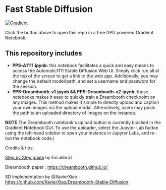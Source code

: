 # Fast Stable Diffusion

[![Gradient](https://assets.paperspace.io/img/gradient-badge.svg)](https://console.paperspace.com/github/TheLastBen/PPS?machine=Free-GPU)

Click the button above to open this repo in a free GPU powered Gradient Notebook.

## This repository includes

- **PPS-A1111.ipynb**: this notebook facilitates a quick and easy means to access the Automatic1111 Stable Diffusion Web UI. Simply click run all at the top of the screen to get a link to the web app. Additionally, you may change the default model/path, and set a username and password for the session.
- **PPS-Dreambooth-v1.ipynb && PPS-Dreambooth-v2.ipynb**: these notebooks makes it easy to quickly train a Dreambooth checkpoint on any images. This method makes it simple to directly upload and caption your own images via the upload modal. Alternatively, users may paste the path to an uploaded directory of images on the instance.

**NOTE** The Dreambooth notebook's upload button is currently blocked in the Gradient Notebook GUI. To use the uploader, select the Jupyter Lab button using the left-hand sidebar to open your instance in Jupyter Labs, and re-run the notebook code.)

Credits & tips:

[Step by Step guide](https://github.com/Excalibro1/fast-stable-diffusionwik/wiki/fast-stable-diffusion-wiki) by Excalibro1

Dreambooth paper : https://dreambooth.github.io/

SD implementation by @XavierXiao : https://github.com/XavierXiao/Dreambooth-Stable-Diffusion
